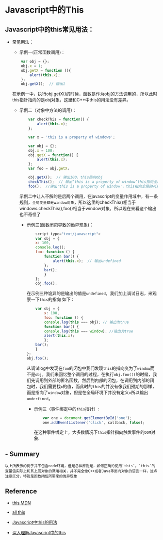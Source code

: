 # Javascript中的This
## Javascript中的this常见用法：

- 常见用法：
    - 示例一(正常函数调用)：

    ```javascript
        var obj = {};
        obj.x = 1;
        obj.getX = function (){
            alert(this.x);
        };
        obj.getX();  // 输出1
    ```
    在示例一中，执行obj.getX()的时候，函数是作为obj的方法调用的，所以此时this指针指向的是obj对象，这里和C++中this的用法没有差异。

    - 示例二（对象中方法的调用）：
        ```javascript
            var checkThis = function() {
                alert(this.x);
            };

            var x = 'this is a property of windows';

            var obj = {};
            obj.x = 100;
            obj.getX = function() {
                alert(this.x);
            };
            var foo = obj.getX;

            obj.getX();  // 输出100，this指向obj
            checkThis();  // 输出‘this is a property of window’this指向全局的windows对象
            foo();  //输出'this is a property of window'，this指向全局的windows对象
        ```
        示例二中让人不解的是后两个调用，在javascript的变量作用域中，有一条规则，`全局变量都是window对象`，所以这里的checkThis()相当于windows.checkThis(),foo()相当于window对象，所以现在来看这个输出也不奇怪了

        - 示例三(函数闭包导致的诡异现象)：
            ```javascript
                script type="text/javascript">
                var obj = {
                x: 100,
                console.log();
                foo: function () {
	                function bar() {
		                alert(this.x);  // 输出undefined
                    };
                    bar();
                    }
                };
                obj.foo();
            ```
            在示例三种诡异的是输出的值是`undefined`，我们加上调试日志，来观察一下`this`的指向
            如下：
            ```javascript
                var obj = {
                    x: 100,
                    foo: function () {
                    console.log(this === obj); // 输出为true
	                function bar() {
	                console.log(this === window); //输出为true
		            alert(this.x);
                    };
                bar();
                }
            };
            obj.foo();
            ```
            从调试log中发现在`foo`的闭包中我们发现`this`的指向变为了`window`而不是`obj`，我们来回忆整个调用的过程，在执行`obj.foo(()`的时候，我们先调用到外部的匿名函数，然后到内部的闭包，在调用到内部的闭包时，我们需要找`x`的值，而此时的`this`的并没有像我们预期的那样，而是指向了`window`对象，但是在全局环境下并没有定义`x`所以输出`underfined`。

            - 示例三（事件绑定中的`this`指针）:
                ```javascript
                    var one = document.getElementById('one');
                    one.addEventListener('click', callback, false);
                ```
                在这种事件绑定上，大多数情况下`this`指针指向触发事件的`DOM`对象.

## - Summary
    以上所表示的例子并不包含node环境，但是总体原则是，如何正确的使用`this`，`this`的变量值实际上和其上层对象的调用相关，并不完全像C++或者Java等面向对象的语言一样，这点注意区分，特别是函数闭包所带来的诡异现象

##  Reference

- [this MDN](https://developer.mozilla.org/en-US/docs/Web/JavaScript/Reference/Operators/this)

- [all this](http://bjorn.tipling.com/all-this)
    
- [Javascript中this的用法](http://www.ruanyifeng.com/blog/2010/04/using_this_keyword_in_javascript.html)

- [深入理解Javascript中的this](http://www.cnblogs.com/rainman/archive/2009/05/03/1448392.html)
